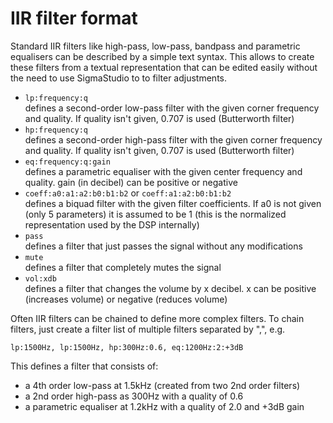 IIR filter format
=================

Standard IIR filters like high-pass, low-pass, bandpass and parametric equalisers can be described by a simple text syntax. This allows to create these filters from a textual representation that can be edited easily without the need to use SigmaStudio to to filter adjustments.

* `lp:frequency:q`  
  defines a second-order low-pass filter with the given corner frequency
  and quality. If quality isn't given, 0.707 is used (Butterworth filter)
* `hp:frequency:q`  
  defines a second-order high-pass filter with the given corner frequency
  and quality. If quality isn't given, 0.707 is used (Butterworth filter)
* `eq:frequency:q:gain`  
  defines a parametric equaliser with the given center frequency
  and quality. gain (in decibel) can be positive or negative
* `coeff:a0:a1:a2:b0:b1:b2` or `coeff:a1:a2:b0:b1:b2`  
  defines a biquad filter with the given filter coefficients. If a0 is
  not given (only 5 parameters) it is assumed to be 1 (this is the normalized representation used by the DSP internally)
* `pass`  
  defines a filter that just passes the signal without any modifications
* `mute`  
  defines a filter that completely mutes the signal
* `vol:xdb`  
  defines a filter that changes the volume by x decibel. x can be
  positive (increases volume) or negative (reduces volume)
  
Often IIR filters can be chained to define more complex filters. To chain filters, just create a filter list of multiple filters separated by ",", e.g.

```
lp:1500Hz, lp:1500Hz, hp:300Hz:0.6, eq:1200Hz:2:+3dB
```

This defines a filter that consists of:

* a 4th order low-pass at 1.5kHz (created from two 2nd order filters)
* a 2nd order high-pass as 300Hz with a quality of 0.6
* a parametric equaliser at 1.2kHz with a quality of 2.0 and +3dB gain  
